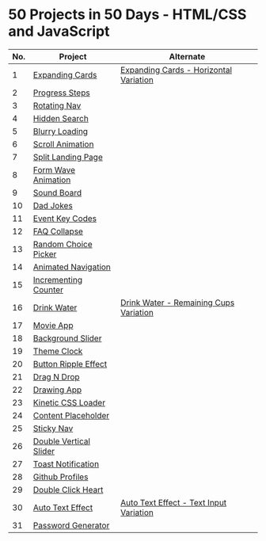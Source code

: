 # 50 Projects in 50 Days - HTML/CSS and JavaScript

| No. | Project                                                                                                       | Alternate                                                                                                                              |
| --- | ------------------------------------------------------------------------------------------------------------- | -------------------------------------------------------------------------------------------------------------------------------------- |
| 1   | [Expanding Cards](https://github.com/PaulMFleming/50Projects50Days/tree/master/expanding-cards)               | [Expanding Cards - Horizontal Variation](https://github.com/PaulMFleming/50Projects50Days/tree/master/expanding-cards-horizontal)      |
| 2   | [Progress Steps](https://github.com/PaulMFleming/50Projects50Days/tree/master/progress-steps)                 |
| 3   | [Rotating Nav](https://github.com/PaulMFleming/50Projects50Days/tree/master/rotating_navigation)              |
| 4   | [Hidden Search](https://github.com/PaulMFleming/50Projects50Days/tree/master/hidden_search_widget)            |
| 5   | [Blurry Loading](https://github.com/PaulMFleming/50Projects50Days/tree/master/blurry-loading)                 |
| 6   | [Scroll Animation](https://github.com/PaulMFleming/50Projects50Days/tree/master/scroll-animation)             |
| 7   | [Split Landing Page](https://github.com/PaulMFleming/50Projects50Days/tree/master/split-landing-page)         |
| 8   | [Form Wave Animation](https://github.com/PaulMFleming/50Projects50Days/tree/master/form-wave-animation)       |
| 9   | [Sound Board](https://github.com/PaulMFleming/50Projects50Days/tree/master/sound-board)                       |
| 10  | [Dad Jokes](https://github.com/PaulMFleming/50Projects50Days/tree/master/dad-jokes)                           |
| 11  | [Event Key Codes](https://github.com/PaulMFleming/50Projects50Days/tree/master/event-key-codes)               |
| 12  | [FAQ Collapse](https://github.com/PaulMFleming/50Projects50Days/tree/master/faq-collapse)                     |
| 13  | [Random Choice Picker](https://github.com/PaulMFleming/50Projects50Days/tree/master/random-choice-picker)     |
| 14  | [Animated Navigation](https://github.com/PaulMFleming/50Projects50Days/tree/master/animated-navigation)       |
| 15  | [Incrementing Counter](https://github.com/PaulMFleming/50Projects50Days/tree/master/incrementing-counter)     |
| 16  | [Drink Water](https://github.com/PaulMFleming/50Projects50Days/tree/master/drink-water)                       | [Drink Water - Remaining Cups Variation](https://github.com/PaulMFleming/50Projects50Days/tree/master/drink-water-cups-remain)         |
| 17  | [Movie App](https://github.com/PaulMFleming/50Projects50Days/tree/master/movie-app)                           |
| 18  | [Background Slider](https://github.com/PaulMFleming/50Projects50Days/tree/master/background-slider)           |
| 19  | [Theme Clock](https://github.com/PaulMFleming/50Projects50Days/tree/master/theme-clock)                       |
| 20  | [Button Ripple Effect](https://github.com/PaulMFleming/50Projects50Days/tree/master/button-ripple-effect)     |
| 21  | [Drag N Drop](https://github.com/PaulMFleming/50Projects50Days/tree/master/drag-n-drop)                       |
| 22  | [Drawing App](https://github.com/PaulMFleming/50Projects50Days/tree/master/drawing-app)                       |
| 23  | [Kinetic CSS Loader](https://github.com/PaulMFleming/50Projects50Days/tree/master/kinetic-css-loader)         |
| 24  | [Content Placeholder](https://github.com/PaulMFleming/50Projects50Days/tree/master/content-placeholder)       |
| 25  | [Sticky Nav](https://github.com/PaulMFleming/50Projects50Days/tree/master/sticky-nav)                         |
| 26  | [Double Vertical Slider](https://github.com/PaulMFleming/50Projects50Days/tree/master/double-vertical-slider) |
| 27  | [Toast Notification](https://github.com/PaulMFleming/50Projects50Days/tree/master/toast-notification)         |
| 28  | [Github Profiles](https://github.com/PaulMFleming/50Projects50Days/tree/master/github-profiles)               |
| 29  | [Double Click Heart](https://github.com/PaulMFleming/50Projects50Days/tree/master/double-click-heart)         |
| 30  | [Auto Text Effect](https://github.com/PaulMFleming/50Projects50Days/tree/master/auto-text-effect)             | [Auto Text Effect - Text Input Variation](https://github.com/PaulMFleming/50Projects50Days/tree/master/auto-text-input-text-variation) |
| 31  | [Password Generator](https://github.com/PaulMFleming/50Projects50Days/tree/master/password-generator)         |